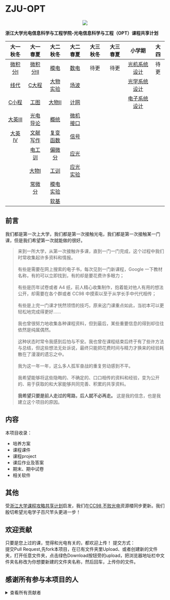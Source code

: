 # ZJU-OPT
<div align=center>
  <img src="http://opt.zju.edu.cn/template/images/logo.jpg"/> 

</div>

**浙江大学光电信息科学与工程学院-光电信息科学与工程（OPT）课程共享计划**

| 大一秋冬 | 大一春夏 |  大二秋冬 | 大二春夏 |  大三秋冬 | 大三春夏 | 小学期 | 大四 |
| :----:| :----: | :----: | :----: | :----: | :----: | :----: | :----: |
|[微积分Ⅰ]|  [微积分Ⅱ]|  [模电]   | [数电] | 待更 | 待更 | [光机系统设计] |待更 |
|[线代]|      [C大程]|  [大物实验]| [场波] | | | [光学系统设计]||
|[C小程]|     [工图]   |  [大物Ⅱ] |  [计网]| | | [电子系统设计] | |
|[大英Ⅲ]|    [光电导论]|  [概统]|    [微机接口] | | 
|[大英Ⅳ]|    [文献写作]|  [复变函数]|[信号]
|       |     [电工训]|    [偏微分]|  [应光]
|       |     [大物Ⅰ]|    [工训]|   [应光实验]
|       |     [常微分]|    [模电实验]  
|       |             |   [软基]|

[微积分Ⅰ]:https://github.com/yinze00/ZJU-OPTm
[线代]:https://github.com/yinze00/ZJU-OPT
[大英Ⅲ]:https://github.com/yinze00/ZJU-OPT
[大英Ⅳ]:https://github.com/yinze00/ZJU-OPT
[C小程]:https://github.com/yinze00/ZJU-OPT/tree/master/%E7%A8%8B%E5%BA%8F%E8%AE%BE%E8%AE%A1%E5%9F%BA%E7%A1%80

[微积分Ⅱ]:https://github.com/yinze00/ZJU-OPT
[C大程]:https://github.com/yinze00/ZJU-OPT
[工图]:https://github.com/yinze00/ZJU-OPT/tree/master/%E5%B7%A5%E7%A8%8B%E5%9B%BE%E5%AD%A6
[光电导论]:https://github.com/yinze00/ZJU-OPT
[文献写作]:https://github.com/yinze00/ZJU-OPT
[电工训]:https://github.com/yinze00/ZJU-OPT
[大物Ⅰ]:https://github.com/yinze00/ZJU-OPT/tree/master/%E5%A4%A7%E5%AD%A6%E7%89%A9%E7%90%86%EF%BC%88%E7%94%B2%EF%BC%89%E2%85%A0
[常微分]:https://github.com/yinze00/ZJU-OPT

[模电]:https://github.com/yinze00/ZJU-OPT
[大物实验]:https://github.com/yinze00/ZJU-OPT
[大物Ⅱ]:https://github.com/yinze00/ZJU-OPT
[概统]:https://github.com/yinze00/ZJU-OPT
[复变函数]:https://github.com/yinze00/ZJU-OPT
[偏微分]:https://github.com/yinze00/ZJU-OPT
[工训]:https://github.com/yinze00/ZJU-OPT
[模电实验]:https://github.com/yinze00/ZJU-OPT
[软基]:https://github.com/yinze00/ZJU-OPT

[数电]:https://github.com/yinze00/ZJU-OPT
[场波]:https://github.com/yinze00/ZJU-OPT
[信号]:https://github.com/yinze00/ZJU-OPT
[应光]:https://github.com/yinze00/ZJU-OPT
[应光实验]:https://github.com/yinze00/ZJU-OPT
[计网]:https://github.com/yinze00/ZJU-OPT
[微机接口]:https://github.com/yinze00/ZJU-OPT/tree/master/%E5%BE%AE%E6%9C%BA%E5%8E%9F%E7%90%86%E4%B8%8E%E6%8E%A5%E5%8F%A3%E6%8A%80%E6%9C%AF/%E8%AF%95%E5%8D%B7%E6%A0%B7%E5%BC%A0

[光机系统设计]:https://github.com/yinze00/ZJU-OPT
[光学系统设计]:https://github.com/yinze00/ZJU-OPT
[电子系统设计]:https://github.com/yinze00/ZJU-OPT
## 前言
我们都是第一次上大学，我们都是第一次接触光电，我们都是第一次接触某一门课，但是我们希望第一次就能做的很好。<BR>

> 来到一所大学，从第一次接触许多课，直到一门一门完成，这个过程中我们时常收集起许多资料和情报。<BR><BR>
有些是需要在网上搜索的电子书，每次见到一门新课程，Google 一下教材名称，有的可以立即找到，有的却是要花费许多眼力；<BR><BR>有些是历年试卷或者 A4 纸，前人精心收集制作，抱着能对他人有用的想法公开，却需要在各个群或者 CC98 中摸索以至于从学长手中代代相传；<BR><BR>有些是上完一门课才恍然领悟的技巧，原来这门课重点如此，当初本可以更轻松地完成得更好……<BR><BR>我也曾很努力地收集各种课程资料，但到最后，某些重要信息的得到却往往依然是纯属偶然。<BR><BR>这种状态时常令我感到后怕与不安。我也曾在课程结束后终于有了些许方法与总结，但这些想法无处诉说，最终只能把花费时间与精力才换来的经验耗散在了漫漫的遗忘之中。<BR><BR>我为这一年一年，这么多人孤军奋战的重复劳动感到不平。<BR><BR>我希望能够将这些隐晦的、不确定的、口口相传的资料和经验，变为公开的、易于获取的和大家能够共同完善、积累的共享资料。<BR><BR> **我希望只要是前人走过的弯路，后人就不必再走。** 这是我的信念，也是我建立这个项目的原因。

## 内容
本项目收录：
* 培养方案
* 课程课件
* 课程project
* 课后作业及答案
* 期末、期中试卷
* 相关软件

## 其他
受[浙江大学课程攻略共享计划](https://github.com/QSCTech/zju-icicles)启发，我们在[CC98 不败光电](https://www.cc98.org/board/214)资源楼同步更新。我们殷切希望光电学子百尺竿头更进一步！

## 欢迎贡献
只要是您上过的课，觉得和光电有关的，都欢迎上传！
提交方式：<BR>
  提交Pull Request,先fork本项目，在已有文件夹里Upload、或者创建新的文件夹，打开任意文件夹，点击绿色Download按钮旁的upload，把浏览器地址栏中文件夹名称改为你想要新建的文件夹名称，然后回车，上传你的文件。
  
## 感谢所有参与本项目的人
<details>
  <summary>查看所有贡献者</summary>
  <pre> Yinze </pre>
  </details>
  
